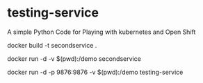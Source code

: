 # testing-service
A simple Python Code for Playing with kubernetes and Open Shift

docker build -t secondservice .

docker run -d -v $(pwd):/demo secondservice 

docker run -d -p 9876:9876 -v $(pwd):/demo testing-service
